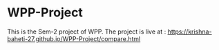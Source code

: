 # WPP-Project
This is the Sem-2 project of WPP. 
The project is live at : https://krishna-baheti-27.github.io/WPP-Project/compare.html
